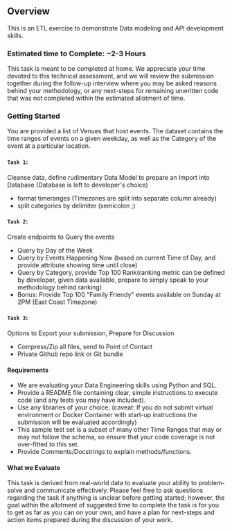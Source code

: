 <!-- ABOUT THE PROJECT -->
## Overview

This is an ETL exercise to demonstrate Data modeling and API development skills.

### Estimated time to Complete: ~2-3 Hours

This task is meant to be completed at home. We appreciate your time devoted to this technical assessment, and we 
will review the submission together during the follow-up interview where you may be asked reasons behind your
methodology, or any next-steps for remaining unwritten code that was not completed within the estimated allotment of time.


<!-- GETTING STARTED -->
### Getting Started

You are provided a list of Venues that host events. The dataset contains the 
time ranges of events on a given weekday, as well as the Category of the event at a particular location.

#### `Task 1`:
 Cleanse data, define rudimentary Data Model to prepare an Import into Database (Database is left to developer's choice)
 - format timeranges (Timezones are split into separate column already)
 - split categories by delimiter (semicolon ;)

#### `Task 2`:
 Create endpoints to Query the events
 - Query by Day of the Week
 - Query by Events Happening Now (based on current Time of Day, and provide attribute showing time until close)
 - Query by Category, provide Top 100 Rank(ranking metric can be defined by developer, given data available, prepare to simply speak to your methodology behind ranking)
 - Bonus: Provide Top 100 "Family Friendy" events available on Sunday at 2PM (East Coast Timezone)

#### `Task 3`:
Options to Export your submission, Prepare for Discussion
 - Compress/Zip all files, send to Point of Contact
 - Private Github repo link or Git bundle

#### Requirements
 - We are evaluating your Data Engineering skills using Python and SQL.
 - Provide a README file containing clear, simple instructions to execute code (and any tests you may have included).
 - Use any libraries of your choice, (caveat: If you do not submit virtual environment or Docker Container with start-up instructions the submission will be evaluated accordingly)
 - This sample test set is a subset of many other Time Ranges that may or may not follow the schema, so ensure that your code coverage is not over-fitted to this set.
 - Provide Comments/Docstrings to explain methods/functions.

#### What we Evaluate
This task is derived from real-world data to evaluate your ability to problem-solve and communicate effectively.
Please feel free to ask questions regarding the task if anything is unclear before getting started; however, the goal within the allotment of suggested time to complete the task
is for you to get as far as you can on your own, and have a plan for next-steps and action items prepared during the discussion of your work.
